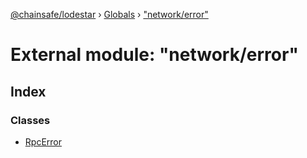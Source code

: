 [@chainsafe/lodestar](../README.md) › [Globals](../globals.md) › ["network/error"](_network_error_.md)

# External module: "network/error"

## Index

### Classes

* [RpcError](../classes/_network_error_.rpcerror.md)
